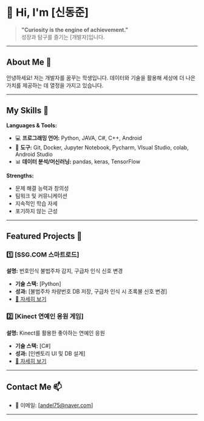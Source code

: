 # 👋 Hi, I'm [신동준]  
> **"Curiosity is the engine of achievement."**  
> 성장과 탐구를 즐기는 [개발자]입니다.

---

## About Me 🌟  
안녕하세요! 저는 개발자를 꿈꾸는 학생입니다.
데이터와 기술을 활용해 세상에 더 나은 가치를 제공하는 데 열정을 가지고 있습니다.  

---

## My Skills 🚀  
**Languages & Tools:**  
- 💻 **프로그래밍 언어:** Python, JAVA, C#, C++, Android
- 🔧 **도구:** Git, Docker, Jupyter Notebook, Pycharm, VIsual Studio, colab, Android Studio   
- 📊 **데이터 분석/머신러닝:** pandas, keras, TensorFlow 

**Strengths:**  
- 문제 해결 능력과 창의성  
- 팀워크 및 커뮤니케이션  
- 지속적인 학습 자세  
- 포기하지 않는 근성
---

## Featured Projects 🌟  
### 1️⃣ [SSG.COM 스마트로드]  
**설명:** 번호인식 불법주차 감지, 구급차 인식 신호 변경 
- **기술 스택:** [Python]  
- **성과:** [불법주차 차량번호 DB 저장, 구급차 인식 시 초록불 신호 변경]  
- [🔗 자세히 보기](https://github.com/YourUsername/Project1)

### 2️⃣ [Kinect 연예인 응원 게임]  
**설명:** Kinect를 활용한 좋아하는 연예인 응원  
- **기술 스택:** [C#]  
- **성과:** [인벤토리 UI 및 DB 설계]  
- [🔗 자세히 보기](https://github.com/Ddongdun/Portfolio/tree/Kinect?tab=readme-ov-file)

---

## Contact Me 📫  
- 📧 이메일: [andel75@naver.com]  

---
